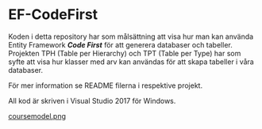 # EF-CodeFirst
Koden i detta repository har som målsättning att visa hur man kan använda Entity Framework ***Code First*** för att generera databaser och tabeller.
Projekten TPH (Table per Hierarchy) och TPT (Table per Type) har som syfte att visa hur klasser med arv kan användas för att skapa
tabeller i våra databaser.

För mer information se README filerna i respektive projekt.

All kod är skriven i Visual Studio 2017 för Windows.

[coursemodel.png](https://postimg.cc/BjxHJmJD)
